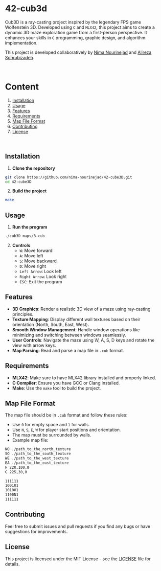 # 42-cub3d

Cub3D is a ray-casting project inspired by the legendary FPS game Wolfenstein 3D. Developed using `C` and `MLX42`, this project aims to create a dynamic 3D maze exploration game from a first-person perspective. It enhances your skills in `C` programming, graphic design, and algorithm implementation.

This project is developed collaboratively by [Nima Nourinejad](https://github.com/nima-nourinejad) and [Alireza Sohrabizadeh](https://github.com/Sepahsalar).

</br>

# Content

1. [Installation](#installation)
2. [Usage](#usage)
3. [Features](#features)
4. [Requirements](#requirements)
5. [Map File Format](#map-file-format)
6. [Contributing](#contributing)
7. [License](#license)

</br>

## Installation

1. **Clone the repository**
```bash
git clone https://github.com/nima-nourinejad/42-cube3D.git
cd 42-cube3D
```

2. **Build the project**
```bash
make
```

## Usage

1. **Run the program**
```bash
./cub3D maps/8.cub
```

2. **Controls**
    - `W`: Move forward
    - `A`: Move left
    - `S`: Move backward
    - `D`: Move right
    - `Left Arrow`: Look left
    - `Right Arrow`: Look right
    - `ESC`: Exit the program

## Features

- **3D Graphics**: Render a realistic 3D view of a maze using ray-casting principles.
- **Texture Mapping**: Display different wall textures based on their orientation (North, South, East, West).
- **Smooth Window Management**: Handle window operations like minimizing and switching between windows seamlessly.
- **User Controls**: Navigate the maze using W, A, S, D keys and rotate the view with arrow keys.
- **Map Parsing**: Read and parse a map file in `.cub` format.

## Requirements

- **MLX42**: Make sure to have MLX42 library installed and properly linked.
- **C Compiler**: Ensure you have GCC or Clang installed.
- **Make**: Use the `make` tool to build the project.

## Map File Format
The map file should be in `.cub` format and follow these rules:
- Use `0` for empty space and `1` for walls.
- Use `N`, `S`, `E`, `W` for player start positions and orientation.
- The map must be surrounded by walls.
- Example map file:
```bash
NO ./path_to_the_north_texture
SO ./path_to_the_south_texture
WE ./path_to_the_west_texture
EA ./path_to_the_east_texture
F 220,100,0
C 225,30,0
    
111111
100101
101001
1100N1
111111
```

## Contributing
Feel free to submit issues and pull requests if you find any bugs or have suggestions for improvements.

## License
This project is licensed under the MIT License - see the [LICENSE](LICENSE) file for details.

